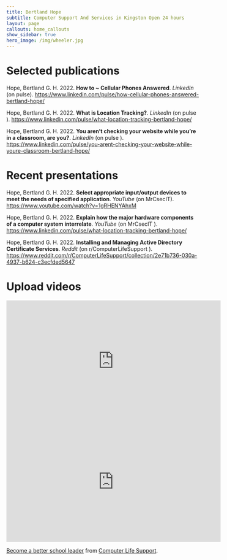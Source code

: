 ```yaml
---
title: Bertland Hope
subtitle: Computer Support And Services in Kingston Open 24 hours
layout: page
callouts: home_callouts
show_sidebar: true
hero_image: /img/wheeler.jpg
---
```


# Selected publications

Hope, Bertland G. H. 2022. **How to ~ Cellular Phones Answered**. *LinkedIn* (on pulse). <https://www.linkedin.com/pulse/how-cellular-phones-answered-bertland-hope/>

Hope, Bertland G. H. 2022. **What is Location Tracking?**. *LinkedIn* (on pulse ). <https://www.linkedin.com/pulse/what-location-tracking-bertland-hope/>

Hope, Bertland G. H. 2022. **You aren’t checking your website while you’re in a classroom, are you?**. *LinkedIn* (on pulse ). <https://www.linkedin.com/pulse/you-arent-checking-your-website-while-youre-classroom-bertland-hope/>


# Recent presentations

Hope, Bertland G. H. 2022. **Select appropriate input/output devices to meet the needs of specified application**. *YouTube* (on MrCsecIT). <https://www.youtube.com/watch?v=1gRHENYAhxM>

Hope, Bertland G. H. 2022. **Explain how the major hardware components of a computer system interrelate**. *YouTube* (on MrCsecIT ). <https://www.linkedin.com/pulse/what-location-tracking-bertland-hope/>

Hope, Bertland G. H. 2022. **Installing and Managing Active Directory Certificate Services**. *Reddit* (on r/ComputerLifeSupport ). <https://www.reddit.com/r/ComputerLifeSupport/collection/2e71b736-030a-4937-b624-c3ecfded5647>


# Upload videos

<iframe width="560" height="315" src="https://www.youtube.com/embed/videoseries?list=PLoau4mZqwjAeVe7CvcvnxlPXTS-0H8013" title="YouTube video player" frameborder="0" allow="accelerometer; autoplay; clipboard-write; encrypted-media; gyroscope; picture-in-picture" allowfullscreen></iframe>


<iframe width="560" height="315" src="https://www.youtube.com/embed/videoseries?list=PLoau4mZqwjAfCzsr-RlnUgC_3LZpdbUAw" title="YouTube video player" frameborder="0" allow="accelerometer; autoplay; clipboard-write; encrypted-media; gyroscope; picture-in-picture" allowfullscreen></iframe>

[Become a better school leader](https://w.wiki/5APu) from [Computer Life Support](https://scholia.toolforge.org/).
